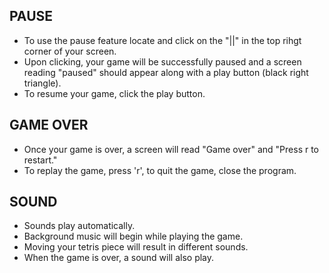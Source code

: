 ## PAUSE
* To use the pause feature locate and click on the "||" in the top rihgt corner of your screen.
* Upon clicking, your game will be successfully paused and a screen reading "paused" should appear along with a play button (black right triangle).
* To resume your game, click the play button.

## GAME OVER
* Once your game is over, a screen will read "Game over" and "Press r to restart."
* To replay the game, press 'r', to quit the game, close the program.

## SOUND
* Sounds play automatically.
* Background music will begin while playing the game.
* Moving your tetris piece will result in different sounds.
* When the game is over, a sound will also play.